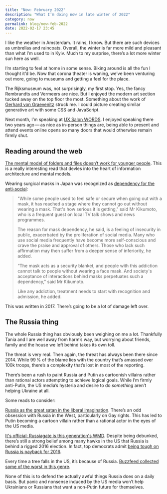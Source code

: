 ```yaml
---
title: "Now: February 2022"
description: "What I’m doing now in late winter of 2022"
category: now 
permalink: blog/now-feb-2022
date: 2022-02-17 23:45
---
```


I like the weather in Amsterdam. It rains, I know. But there are such devices as umbrellas and raincoats. Overall, the winter is far more mild and pleasant than what I’m used to in Kyiv. Much to my surprise, there’s a lot more winter sun here as well. 

I’m starting to feel at home in some sense. Biking around is all the fun I thought it’d be. Now that corona theater is waning, we’ve been venturing out more, going to museums and getting a feel for the place. 

The Rijksmuseum was, not surprisingly, my first stop. Yes, the fancy Rembrandts and Vermeers are nice. But I enjoyed the modern art section tucked away on the top floor the most. Something about the work of [Gerhard von Graevenitz](https://en.wikipedia.org/wiki/Gerhard_von_Graevenitz) struck me. I could picture creating similar generative art with some CSS and JavaScript. 

Next month, I’m speaking at [UX Salon <span class="small-caps"> WORDS</span>](https://words2022.uxsalon.com/speakers/derek-kedziora/). I enjoyed speaking there two years ago&thinsp;—&thinsp;as nice as in-person things are, being able to present and attend events online opens so many doors that would otherwise remain firmly shut. 

## Reading around the web 

[The mental model of folders and files doesn’t work for younger people](https://www.theverge.com/22684730/students-file-folder-directory-structure-education-gen-z). This is a really interesting read that devles into the heart of information architecture and mental models. 

Wearing surgical masks in Japan was recognized as [dependency for the anti-social](https://www.straitstimes.com/asia/east-asia/mask-appeal):

> "While some people used to feel safe or secure when going out with a mask, it has reached a stage where they cannot go out without wearing a mask. That's how serious it is getting," said Mr Kikumoto, who is a frequent guest on local TV talk shows and news programmes.
> 
> The reason for mask dependency, he said, is a feeling of insecurity in public, exacerbated by the proliferation of social media. Many who use social media frequently have become more self-conscious and crave the praise and approval of others. Those who lack such affirmation may then suffer from a deeper sense of inferiority, he added.
>
> “The mask acts as a security blanket, and people with this addiction cannot talk to people without wearing a face mask. And society's acceptance of interactions behind masks perpetuates such a dependency," said Mr Kikumoto.
>
> Like any addiction, treatment needs to start with recognition and admission, he added.

This was written in 2017. There’s going to be a lot of damage left over. 

## The Russia thing 

The whole Russia thing has obviously been weighing on me a lot. Thankfully Tania and I are well away from harm’s way, but worrying about friends, family and the house we left behind takes its own toll. 

The threat is very real. Then again, the threat has always been there since 2014. While 99&thinsp;% of the blame lies with the country that’s amassed over 100k troops, there’s a complexity that’s lost in most of the reporting. 

There’s been a rush to paint Russia and Putin as cartoonish villains rather than rational actors attempting to achieve logical goals. While I’m firmly anti-Putin, the US media’s hysteria and desire to do *something* aren’t helping Ukraine at all. 

Some reads to consider: 

[Russia as the great satan in the liberal imagination](https://richardhanania.substack.com/p/russia-as-the-great-satan-in-the). There’s an odd obsession with Russia in the West, particularly on Gay rights. This has led to Putin becoming a cartoon villain rather than a rational actor in the eyes of the US media. 

[It's official: Russiagate is this generation's WMD](https://taibbi.substack.com/p/russiagate-is-wmd-times-a-million). Despite being debunked, there’s still a strong belief among many hawks in the US that Russia is behind a rigged 2016 election. In fact, top democrats admit [being tough on Russia is payback for 2016](https://twitter.com/aaronjmate/status/1492554515144396813). 

Every time a tree falls in the US, it’s because of Russia. [Buzzfeed collected some of the worst in this genre](https://theintercept.com/2019/01/20/beyond-buzzfeed-the-10-worst-most-embarrassing-u-s-media-failures-on-the-trumprussia-story/). 

None of this is to defend the actually awful things Russia does on a daily basis. But panic and nonsense induced by the US media won’t help Ukrainians or Russians that want a non-Putin future for themselves. 


